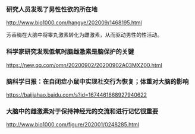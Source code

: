 ### 研究人员发现了男性性欲的所在地
http://www.bio1000.com/hangye/202009/1468195.html

芳香酶在大脑中将睾丸激素转化为雌激素，从而驱动男性的性活动。

### 科学家研究发现低氧时脑雌激素是脑保护的关键
https://new.qq.com/omn/20200902/20200902A03MXZ00.html

### 脑科学日报：在自闭症小鼠中实现社交行为恢复；体重对大脑的影响
https://baijiahao.baidu.com/s?id=1674461668927940622

### 大脑中的雌激素对于保持神经元的交流和进行记忆很重要
http://www.bio1000.com/figure/202001/0248285.html
